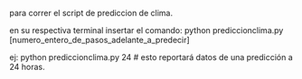 para correr el script de prediccion de clima.

en su respectiva terminal insertar el comando:
python prediccionclima.py [numero_entero_de_pasos_adelante_a_predecir]

ej: python prediccionclima.py 24 # esto reportará datos de una predicción a 24 horas.
